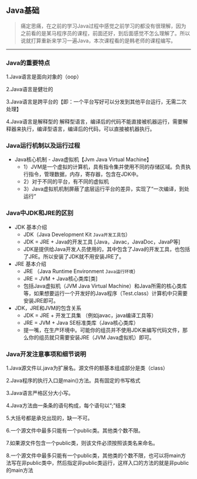 ## Java基础

> 痛定思痛，在之前的学习Java过程中感觉之前学习的都没有很理解，因为之前看的是某马程序员的课程，前面还好，到后面感觉不怎么理解了。所以说就打算重新来学习一遍Java，本次课程看的是韩老师的课程编写。

----
### Java的重要特点
 1.Java语言是面向对象的（oop）

 2.Java语言是健壮的
 
 3.Java语言是跨平台的【即：一个平台写好可以分发到其他平台运行，无需二次处理】
 
 4.Java语言是解释型的
 解释型语言，编译后的代码不能直接被机器运行，需要解释器来执行，编译型语言，编译后的代码，可以直接被机器执行。
 
### Java运行机制以及运行过程

- Java核心机制 - Java虚拟机【Jvm Java Virtual Machine】
  - 1）JVM是一个虚拟的计算机，具有指令集并使用不同的存储区域。负责执行指令，管理数据，内存，寄存器，包含在JDK中。
  - 2）对于不同的平台，有不同的虚拟机
  - 3）Java虚拟机机制屏蔽了底层运行平台的差异，实现了“一次编译，到处运行”

### Java中JDK和JRE的区别

- JDK 基本介绍
  - JDK（Java Development Kit `Java开发工具包`）
  - JDK = JRE + Java的开发工具 [Java，Javac，JavaDoc，JavaP等]
  - JDK是提供给Java开发人员使用的，其中包含了Java的开发工具，也包括了JRE。所以安装了JDK就不用安装JRE了。
- JRE 基本介绍
  - JRE （Java Runtime Environment `Java运行环境`）
  - JRE = JVM + Java核心类库[类]
  - 包括Java虚拟机（JVM Java Virtual Machine）和Java所需的核心类库等，如果想要运行一个开发好的Java程序（Test.class）计算机中只需要安装JRE即可。
- JDK，JRE和JVM的包含关系
  - JDK = JRE + 开发工具集 （例如javac，java编译工具等）
  - JRE = JVM + Java SE标准类库（Java核心类库）
  - 提一嘴，在生产环境中。可能你的组员并不使用JDK来编写代码文件，那么你的组员就只需要安装JRE（JVM Java虚拟机）即可。

### Java开发注意事项和细节说明
1.Java源文件以.java为扩展名。源文件的额基本组成部分是类（class）

2.Java程序的执行入口是main()方法。具有固定的书写格式

3.Java语言严格区分大小写。

4.Java方法由一条条的语句构成，每个语句以“;”结束

5.大括号都是承兑出现的，缺一不可。

6.一个源文件中最多只能有一个public类。其他类个数不限。

7.如果源文件包含一个public类，则该文件必须按照该类名来命名。

8.一个源文件中最多只能有一个public类，其他类的个数不限，也可以将main方法写在非public类中，然后指定非public类运行，这样入口的方法的就是非public的main方法




